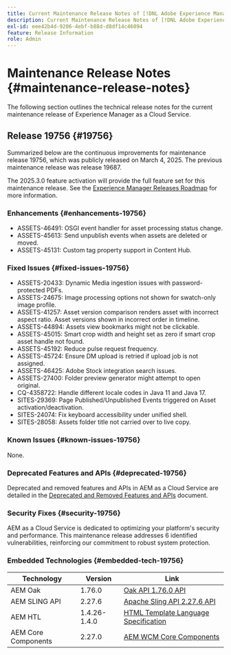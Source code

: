 ```yaml
---
title: Current Maintenance Release Notes of [!DNL Adobe Experience Manager] as a Cloud Service.
description: Current Maintenance Release Notes of [!DNL Adobe Experience Manager] as a Cloud Service.
exl-id: eee42b4d-9206-4ebf-b88d-d8df14c46094
feature: Release Information
role: Admin
---
```


# Maintenance Release Notes {#maintenance-release-notes}

The following section outlines the technical release notes for the current maintenance release of Experience Manager as a Cloud Service.

## Release 19756 {#19756}

Summarized below are the continuous improvements for maintenance release 19756, which was publicly released on March 4, 2025. The previous maintenance release was release 19687.

The 2025.3.0 feature activation will provide the full feature set for this maintenance release. See the [Experience Manager Releases Roadmap](https://experienceleague.adobe.com/en/docs/experience-manager-release-information/aem-release-updates/update-releases-roadmap) for more information.

### Enhancements {#enhancements-19756}

* ASSETS-46491: OSGI event handler for asset processing status change.
* ASSETS-45613: Send unpublish events when assets are deleted or moved.
* ASSETS-45131: Custom tag property support in Content Hub.

### Fixed Issues {#fixed-issues-19756}

* ASSETS-20433: Dynamic Media ingestion issues with password-protected PDFs.
* ASSETS-24675: Image processing options not shown for swatch-only image profile.
* ASSETS-41257: Asset version comparison renders asset with incorrect aspect ratio. Asset versions shown in incorrect order in timeline.
* ASSETS-44894: Assets view bookmarks might not be clickable.
* ASSETS-45015: Smart crop width and height set as zero if smart crop asset handle not found.
* ASSETS-45192: Reduce pulse request frequency.
* ASSETS-45724: Ensure DM upload is retried if upload job is not assigned.
* ASSETS-46425: Adobe Stock integration search issues.
* ASSETS-27400: Folder preview generator might attempt to open original.
* CQ-4358722: Handle different locale codes in Java 11 and Java 17.
* SITES-29369: Page Published/Unpublished Events triggered on Asset activation/deactivation.
* SITES-24074: Fix keyboard accessibility under unified shell.
* SITES-28058: Assets folder title not carried over to live copy.

### Known Issues {#known-issues-19756}

None.

### Deprecated Features and APIs {#deprecated-19756}

Deprecated and removed features and APIs in AEM as a Cloud Service are detailed in the [Deprecated and Removed Features and APIs](/help/release-notes/deprecated-removed-features.md) document.

### Security Fixes {#security-19756}

AEM as a Cloud Service is dedicated to optimizing your platform's security and performance. This maintenance release addresses 6 identified vulnerabilities, reinforcing our commitment to robust system protection.

### Embedded Technologies {#embedded-tech-19756}

|Technology|Version|Link|
|---|---|---|
|AEM Oak | 1.76.0|[Oak API 1.76.0 API](https://www.javadoc.io/doc/org.apache.jackrabbit/oak-api/1.76.0/index.html)| 
|AEM SLING API | 2.27.6 |[Apache Sling API 2.27.6 API](https://www.javadoc.io/doc/org.apache.sling/org.apache.sling.api/latest/index.html)|
|AEM HTL| 1.4.26-1.4.0 |[HTML Template Language Specification](https://github.com/adobe/htl-spec)|
|AEM Core Components| 2.27.0|[AEM WCM Core Components](https://github.com/adobe/aem-core-wcm-components)|

